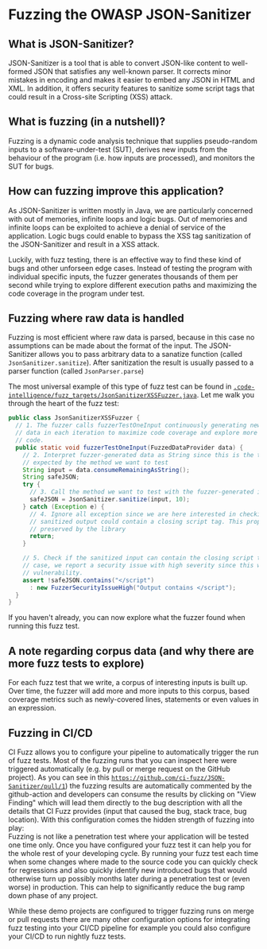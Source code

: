 # Fuzzing the OWASP JSON-Sanitizer

## What is JSON-Sanitizer?

JSON-Sanitizer is a tool that is able to convert JSON-like content to
well-formed JSON that satisfies any well-known parser. It corrects minor mistakes
in encoding and makes it easier to embed any JSON in HTML and XML. In addition,
it offers security features to sanitize some script tags that could result in a
Cross-site Scripting (XSS) attack.

## What is fuzzing (in a nutshell)?

Fuzzing is a dynamic code analysis technique that supplies pseudo-random inputs
to a software-under-test (SUT), derives new inputs from the behaviour of the
program (i.e. how inputs are processed), and monitors the SUT for bugs.

## How can fuzzing improve this application?

As JSON-Sanitizer is written mostly in Java, we are particularly concerned with
out of memories, infinite loops and logic bugs. Out of memories and infinite
loops can be exploited to achieve a denial of service of the application. Logic
bugs could enable to bypass the XSS tag sanitization of the JSON-Sanitizer and
result in a XSS attack. 

Luckily, with fuzz testing, there is an effective way to find these kind of bugs 
and other unforseen edge cases. Instead of testing the program with individual
specific inputs, the fuzzer generates thousands of them per second while trying
to explore different execution paths and maximizing the code coverage in the
program under test.

## Fuzzing where raw data is handled

Fuzzing is most efficient where raw data is parsed, because in this case no
assumptions can be made about the format of the input. The JSON-Sanitizer allows
you to pass arbitrary data to a sanatize function (called
`JsonSanitizer.sanitize`). After sanitization the result is usually passed to a
parser function (called `JsonParser.parse`)

The most universal example of this type of fuzz test can be found in
[`.code-intelligence/fuzz_targets/JsonSanitizerXSSFuzzer.java`](https://github.com/ci-fuzz/JSON-Sanitizer/blob/master/.code-intelligence/fuzz_targets/JsonSanitizerXSSFuzzer.java).
Let me walk you through the heart of the fuzz test:

```Java
public class JsonSanitizerXSSFuzzer {
  // 1. The fuzzer calls fuzzerTestOneInput continuously generating new
  // data in each iteration to maximize code coverage and explore more
  // code.
  public static void fuzzerTestOneInput(FuzzedDataProvider data) {
    // 2. Interpret fuzzer-generated data as String since this is the type
    // expected by the method we want to test
    String input = data.consumeRemainingAsString();
    String safeJSON;
    try {
      // 3. Call the method we want to test with the fuzzer-generated input
      safeJSON = JsonSanitizer.sanitize(input, 10);
    } catch (Exception e) {
      // 4. Ignore all exception since we are here interested in checking if the
      // sanitized output could contain a closing script tag. This property is claimed
      // preserved by the library
      return;
    }

    // 5. Check if the sanitized input can contain the closing script tag. If this is the 
    // case, we report a security issue with high severity since this would result in a XSS 
    // vulnerability.
    assert !safeJSON.contains("</script")
      : new FuzzerSecurityIssueHigh("Output contains </script");
  }
}

```

If you haven't already, you can now explore what the fuzzer found when
running this fuzz test.

## A note regarding corpus data (and why there are more fuzz tests to explore)

For each fuzz test that we write, a corpus of interesting inputs is built up.
Over time, the fuzzer will add more and more inputs to this corpus, based
coverage metrics such as newly-covered lines, statements or even values in an
expression.

## Fuzzing in CI/CD
CI Fuzz allows you to configure your pipeline to automatically trigger the run of fuzz tests.
Most of the fuzzing runs that you can inspect here were triggered automatically (e.g. by pull or merge request on the GitHub project).
As you can see in this [`https://github.com/ci-fuzz/JSON-Sanitizer/pull/1`](https://github.com/ci-fuzz/JSON-Sanitizer/pull/1)) the fuzzing results are automatically commented by the github-action and developers
can consume the results by clicking on "View Finding" which will lead them directly to the bug description with all the details
that CI Fuzz provides (input that caused the bug, stack trace, bug location).
With this configuration comes the hidden strength of fuzzing into play:  
Fuzzing is not like a penetration test where your application will be tested one time only.
Once you have configured your fuzz test it can help you for the whole rest of your developing cycle.
By running your fuzz test each time when some changes where made to the source code you can quickly check for
regressions and also quickly identify new introduced bugs that would otherwise turn up possibly months 
later during a penetration test or (even worse) in production. This can help to significantly reduce the bug ramp down phase of any project.

While these demo projects are configured to trigger fuzzing runs on merge or pull requests
there are many other configuration options for integrating fuzz testing into your CI/CD pipeline
for example you could also configure your CI/CD to run nightly fuzz tests.
